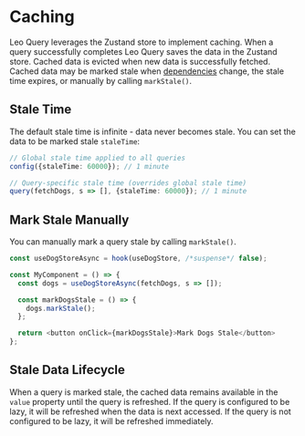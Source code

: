 # Caching

Leo Query leverages the Zustand store to implement caching. When a query successfully completes Leo Query saves the data in the Zustand store. Cached data is evicted when new data is successfully fetched. Cached data may be marked stale when [dependencies](/query#dependencies) change, the stale time expires, or manually by calling `markStale()`.

## Stale Time

The default stale time is infinite - data never becomes stale. You can set the data to be marked stale `staleTime`:

```typescript
// Global stale time applied to all queries
config({staleTime: 60000}); // 1 minute

// Query-specific stale time (overrides global stale time)
query(fetchDogs, s => [], {staleTime: 60000}); // 1 minute
```

## Mark Stale Manually

You can manually mark a query stale by calling `markStale()`.

```typescript
const useDogStoreAsync = hook(useDogStore, /*suspense*/ false);

const MyComponent = () => {
  const dogs = useDogStoreAsync(fetchDogs, s => []);

  const markDogsStale = () => {
    dogs.markStale();
  };

  return <button onClick={markDogsStale}>Mark Dogs Stale</button>
};
```

## Stale Data Lifecycle

When a query is marked stale, the cached data remains available in the `value` property until the query is refreshed. If the query is configured to be lazy, it will be refreshed when the data is next accessed. If the query is not configured to be lazy, it will be refreshed immediately.